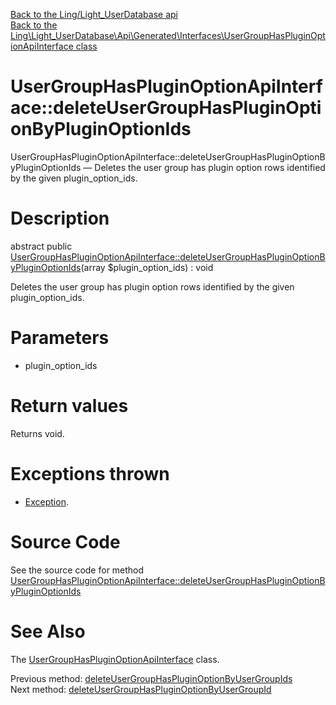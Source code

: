 [Back to the Ling/Light_UserDatabase api](https://github.com/lingtalfi/Light_UserDatabase/blob/master/doc/api/Ling/Light_UserDatabase.md)<br>
[Back to the Ling\Light_UserDatabase\Api\Generated\Interfaces\UserGroupHasPluginOptionApiInterface class](https://github.com/lingtalfi/Light_UserDatabase/blob/master/doc/api/Ling/Light_UserDatabase/Api/Generated/Interfaces/UserGroupHasPluginOptionApiInterface.md)


UserGroupHasPluginOptionApiInterface::deleteUserGroupHasPluginOptionByPluginOptionIds
================



UserGroupHasPluginOptionApiInterface::deleteUserGroupHasPluginOptionByPluginOptionIds — Deletes the user group has plugin option rows identified by the given plugin_option_ids.




Description
================


abstract public [UserGroupHasPluginOptionApiInterface::deleteUserGroupHasPluginOptionByPluginOptionIds](https://github.com/lingtalfi/Light_UserDatabase/blob/master/doc/api/Ling/Light_UserDatabase/Api/Generated/Interfaces/UserGroupHasPluginOptionApiInterface/deleteUserGroupHasPluginOptionByPluginOptionIds.md)(array $plugin_option_ids) : void




Deletes the user group has plugin option rows identified by the given plugin_option_ids.




Parameters
================


- plugin_option_ids

    


Return values
================

Returns void.


Exceptions thrown
================

- [Exception](http://php.net/manual/en/class.exception.php).&nbsp;







Source Code
===========
See the source code for method [UserGroupHasPluginOptionApiInterface::deleteUserGroupHasPluginOptionByPluginOptionIds](https://github.com/lingtalfi/Light_UserDatabase/blob/master/Api/Generated/Interfaces/UserGroupHasPluginOptionApiInterface.php#L257-L257)


See Also
================

The [UserGroupHasPluginOptionApiInterface](https://github.com/lingtalfi/Light_UserDatabase/blob/master/doc/api/Ling/Light_UserDatabase/Api/Generated/Interfaces/UserGroupHasPluginOptionApiInterface.md) class.

Previous method: [deleteUserGroupHasPluginOptionByUserGroupIds](https://github.com/lingtalfi/Light_UserDatabase/blob/master/doc/api/Ling/Light_UserDatabase/Api/Generated/Interfaces/UserGroupHasPluginOptionApiInterface/deleteUserGroupHasPluginOptionByUserGroupIds.md)<br>Next method: [deleteUserGroupHasPluginOptionByUserGroupId](https://github.com/lingtalfi/Light_UserDatabase/blob/master/doc/api/Ling/Light_UserDatabase/Api/Generated/Interfaces/UserGroupHasPluginOptionApiInterface/deleteUserGroupHasPluginOptionByUserGroupId.md)<br>

